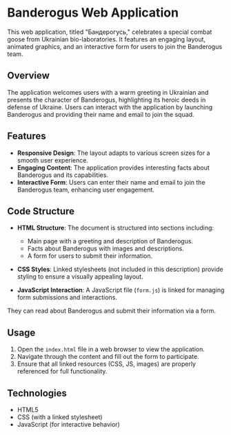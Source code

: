 # Banderogus Web Application

This web application, titled "Бандерогусь," celebrates a special combat goose from Ukrainian bio-laboratories. It features an engaging layout, animated graphics, and an interactive form for users to join the Banderogus team.

## Overview

The application welcomes users with a warm greeting in Ukrainian and presents the character of Banderogus, highlighting its heroic deeds in defense of Ukraine. Users can interact with the application by launching Banderogus and providing their name and email to join the squad.

## Features

- **Responsive Design**: The layout adapts to various screen sizes for a smooth user experience.
- **Engaging Content**: The application provides interesting facts about Banderogus and its capabilities.
- **Interactive Form**: Users can enter their name and email to join the Banderogus team, enhancing user engagement.

## Code Structure

- **HTML Structure**: The document is structured into sections including:
  - Main page with a greeting and description of Banderogus.
  - Facts about Banderogus with images and descriptions.
  - A form for users to submit their information.

- **CSS Styles**: Linked stylesheets (not included in this description) provide styling to ensure a visually appealing layout.

- **JavaScript Interaction**: A JavaScript file (`form.js`) is linked for managing form submissions and interactions.

They can read about Banderogus and submit their information via a form.

## Usage

1. Open the `index.html` file in a web browser to view the application.
2. Navigate through the content and fill out the form to participate.
3. Ensure that all linked resources (CSS, JS, images) are properly referenced for full functionality.

## Technologies

- HTML5
- CSS (with a linked stylesheet)
- JavaScript (for interactive behavior)
